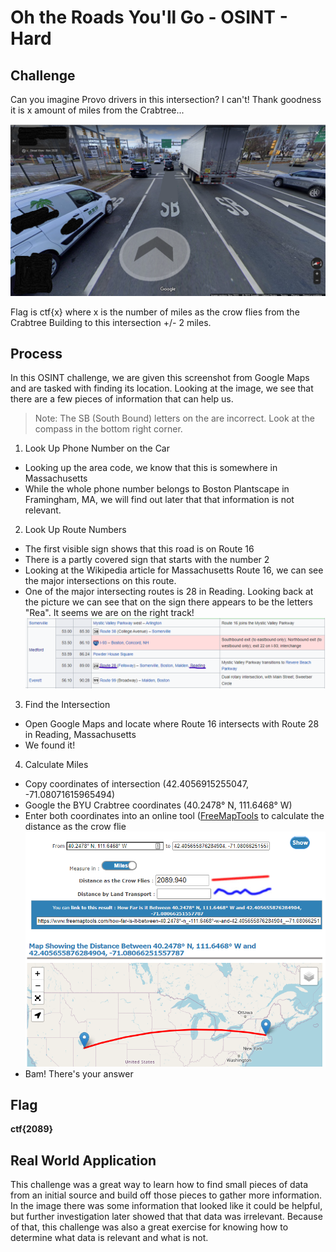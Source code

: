 # Oh the Roads You'll Go - OSINT - Hard  

## Challenge
Can you imagine Provo drivers in this intersection? I can't! Thank goodness it is x amount of miles from the Crabtree...  

![Intersection](Pictures/crazy_roads.png)

Flag is ctf{x} where x is the number of miles as the crow flies from the Crabtree Building to this intersection +/- 2 miles.

## Process
In this OSINT challenge, we are given this screenshot from Google Maps and are tasked with finding its location. Looking at the image, we see that there are a few pieces of information that can help us. 

> Note: The SB (South Bound) letters on the are incorrect. Look at the compass in the bottom right corner.  

1. Look Up Phone Number on the Car
 - Looking up the area code, we know that this is somewhere in Massachusetts
 - While the whole phone number belongs to Boston Plantscape in Framingham, MA, we will find out later that that information is not relevant. 
2. Look Up Route Numbers
 - The first visible sign shows that this road is on Route 16
 - There is a partly covered sign that starts with the number 2
 - Looking at the Wikipedia article for Massachusetts Route 16, we can see the major intersections on this route.
 - One of the major intersecting routes is 28 in Reading. Looking back at the picture we can see that on the sign there appears to be the letters "Rea". It seems we are on the right track!
 ![Route28](Pictures/Route28.png)
 3. Find the Intersection
 - Open Google Maps and locate where Route 16 intersects with Route 28 in Reading, Massachusetts
 - We found it!
 4. Calculate Miles
 - Copy coordinates of intersection (42.4056915255047, -71.08071615965494)
 - Google the BYU Crabtree coordinates (40.2478° N, 111.6468° W)
 - Enter both coordinates into an online tool ([FreeMapTools](https://www.freemaptools.com/how-far-is-it-between-boston_-massachussets-and-los-angeles-california_-usa.htm) to calculate the distance as the crow flie
 ![Distnace2](Pictures/Distance.png)
 - Bam! There's your answer  
   
## Flag
 **ctf{2089}**

 ## Real World Application
  This challenge was a great way to learn how to find small pieces of data from an initial source and build off those pieces to gather more information. In the image there was some information that looked like it could be helpful, but further investigation later showed that that data was irrelevant. Because of that, this challenge was also a great exercise for knowing how to determine what data is relevant and what is not.